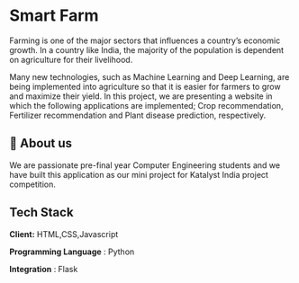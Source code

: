 
# Smart Farm 
Farming is one of the major sectors that influences a country’s economic growth.
In a country like India, the majority of the population is dependent on agriculture for their livelihood.

Many new technologies, such as Machine Learning and Deep Learning, are being implemented into agriculture so that it is easier for farmers to grow and maximize their yield.
In this project, we are presenting a website in which the following applications are implemented; Crop recommendation, Fertilizer recommendation and Plant disease prediction, respectively.

## 🚀 About us


We are passionate pre-final year Computer Engineering students and we have built this application as our mini project for Katalyst India project competition.


## Tech Stack

**Client:** HTML,CSS,Javascript

**Programming Language**  : Python

**Integration** : Flask

